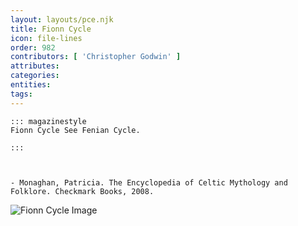 ```yaml
---
layout: layouts/pce.njk
title: Fionn Cycle
icon: file-lines
order: 982
contributors: [ 'Christopher Godwin' ]
attributes:
categories:
entities:
tags:
---
```

``` tab [group1:Info]
::: magazinestyle
Fionn Cycle See Fenian Cycle.

:::
```
``` tab [group1:Attributes]
```
``` tab [group1:Entities]
```
``` tab [group1:Sources]
- Monaghan, Patricia. The Encyclopedia of Celtic Mythology and Folklore. Checkmark Books, 2008.
```
![Fionn Cycle Image](['https://upload.wikimedia.org/wikipedia/commons/8/88/Irishfairytales01step_0219.jpg'])
